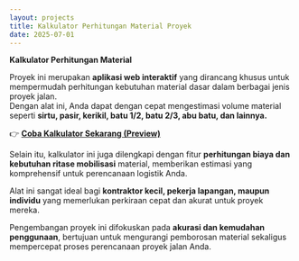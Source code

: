 ```yaml
---
layout: projects
title: Kalkulator Perhitungan Material Proyek
date: 2025-07-01
---
```


**Kalkulator Perhitungan Material**

Proyek ini merupakan **aplikasi web interaktif** yang dirancang khusus untuk mempermudah perhitungan kebutuhan material dasar dalam berbagai jenis proyek jalan.  
Dengan alat ini, Anda dapat dengan cepat mengestimasi volume material seperti **sirtu, pasir, kerikil, batu 1/2, batu 2/3, abu batu, dan lainnya.**

👉 [**Coba Kalkulator Sekarang (Preview)**](https://endearing-quokka-cae801.netlify.app/)

Selain itu, kalkulator ini juga dilengkapi dengan fitur **perhitungan biaya dan kebutuhan ritase mobilisasi** material, memberikan estimasi yang komprehensif untuk perencanaan logistik Anda.

Alat ini sangat ideal bagi **kontraktor kecil, pekerja lapangan, maupun individu** yang memerlukan perkiraan cepat dan akurat untuk proyek mereka.

Pengembangan proyek ini difokuskan pada **akurasi dan kemudahan penggunaan**, bertujuan untuk mengurangi pemborosan material sekaligus mempercepat proses perencanaan proyek jalan Anda.
